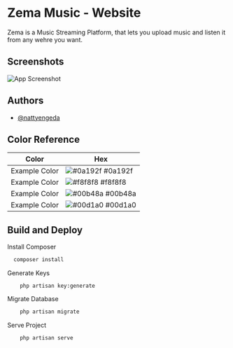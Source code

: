 
# Zema Music - Website 

Zema is a Music Streaming Platform, that lets you upload music and listen it from any wehre you want.


## Screenshots

![App Screenshot](https://i.ibb.co/zb8tFVB/photo-2023-09-21-14-32-52.jpg)



## Authors

- [@nattyengeda](https://www.github.com/nattyengeda)

## Color Reference

| Color             | Hex                                                                |
| ----------------- | ------------------------------------------------------------------ |
| Example Color | ![#0a192f](https://via.placeholder.com/10/0a192f?text=+) #0a192f |
| Example Color | ![#f8f8f8](https://via.placeholder.com/10/f8f8f8?text=+) #f8f8f8 |
| Example Color | ![#00b48a](https://via.placeholder.com/10/00b48a?text=+) #00b48a |
| Example Color | ![#00d1a0](https://via.placeholder.com/10/00b48a?text=+) #00d1a0 |


## Build and Deploy

Install Composer 

```bash
  composer install
```

Generate Keys

``` baseh 
    php artisan key:generate
``` 

Migrate Database 

```bash 
    php artisan migrate 
```

Serve Project 

```bash 
    php artisan serve 
``` 
